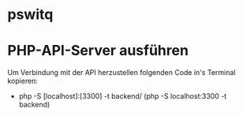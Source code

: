 ﻿# pswitq

# PHP-API-Server ausführen
Um Verbindung mit der API herzustellen folgenden Code in's Terminal kopieren:
* php -S [localhost]:[3300] -t backend/ (php -S localhost:3300 -t backend)
